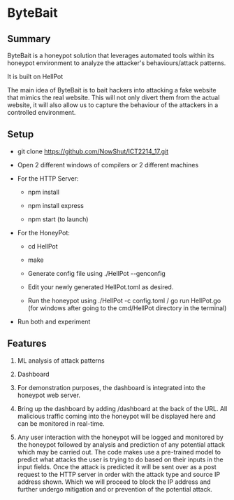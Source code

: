 # ByteBait
## Summary
ByteBait is a honeypot solution that leverages automated tools within its honeypot environment to analyze the attacker's behaviours/attack patterns.

It is built on HellPot

The main idea of ByteBait is to bait hackers into attacking a fake website that mimics the real website. This will not only divert them from the actual website, it will also allow us to capture the behaviour of the attackers in a controlled environment.

## Setup
- git clone https://github.com/NowShut/ICT2214_17.git

- Open 2 different windows of compilers or 2 different machines

- For the HTTP Server:

  * npm install

  * npm install express

  * npm start (to launch)
- For the HoneyPot:
  
  * cd HellPot

  * make

  * Generate config file using ./HellPot --genconfig 

  * Edit your newly generated HellPot.toml as desired.

  * Run the honeypot using ./HellPot -c config.toml / go run HellPot.go (for windows after going to the cmd/HellPot directory in the terminal)
- Run both and experiment

## Features
1. ML analysis of attack patterns
2. Dashboard
3. For demonstration purposes, the dashboard is integrated into the honeypot web server.

4. Bring up the dashboard by adding /dashboard at the back of the URL. All malicious traffic coming into the honeypot will be displayed here and can be monitored in real-time.

5. Any user interaction with the honeypot will be logged and monitored by the honeypot followed by analysis and prediction of any potential attack which may be carried out. The code makes use a pre-trained model to predict what attacks the user is trying to do based on their inputs in the input fields. Once the attack is predicted it will be sent over as a post request to the HTTP server in order with the attack type and source IP address shown. Which we will proceed to block the IP address and further undergo mitigation and or prevention of the potential attack.
